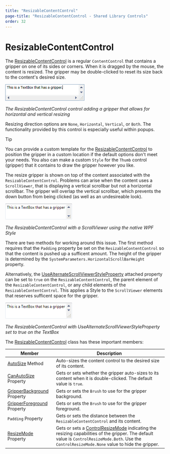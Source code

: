 ```yaml
---
title: "ResizableContentControl"
page-title: "ResizableContentControl - Shared Library Controls"
order: 32
---
```

# ResizableContentControl

The [ResizableContentControl](xref:@ActiproUIRoot.Controls.ResizableContentControl) is a regular `ContentControl` that contains a gripper on one of its sides or corners.  When it is dragged by the mouse, the content is resized.  The gripper may be double-clicked to reset its size back to the content's desired size.

![Screenshot](../images/resizablecontentcontrol.gif)

*The ResizableContentControl control adding a gripper that allows for horizontal and vertical resizing*

Resizing direction options are `None`, `Horizontal`, `Vertical`, or `Both`.  The functionality provided by this control is especially useful within popups.

> [!TIP]
> You can provide a custom template for the [ResizableContentControl](xref:@ActiproUIRoot.Controls.ResizableContentControl) to position the gripper in a custom location if the default options don't meet your needs.  You also can make a custom `Style` for the `Thumb` control (gripper) that it contains to draw the gripper however you like.

The resize gripper is shown on top of the content associated with the `ResizableContentControl`. Problems can arise when the content uses a `ScrollViewer`, that is displaying a vertical scrollbar but not a horizontal scrollbar. The gripper will overlap the vertical scrollbar, which prevents the down button from being clicked (as well as an undesireable look).

![Screenshot](../images/resizablecontentcontrol-native-style.png)

*The ResizableContentControl with a ScrollViewer using the native WPF Style*

There are two methods for working around this issue. The first method requires that the `Padding` property be set on the `ResizableContentControl` so that the content is pushed up a sufficent amount. The height of the gripper is determined by the `SystemParameters.HorizontalScrollBarHeight` property.

Alternatively, the [UseAlternateScrollViewerStyleProperty](xref:@ActiproUIRoot.Controls.ResizableContentControl.UseAlternateScrollViewerStyleProperty) attached property can be set to `true` on the `ResizableContentControl`, the parent element of the `ResizableContentControl`, or any child elements of the `ResizableContentControl`. This applies a Style to the `ScrollViewer` elements that reserves sufficent space for the gripper.

![Screenshot](../images/resizablecontentcontrol-alternate-style.png)

*The ResizableContentControl with UseAlternateScrollViewerStyleProperty set to true on the TextBox*

The [ResizableContentControl](xref:@ActiproUIRoot.Controls.ResizableContentControl) class has these important members:

| Member | Description |
|-----|-----|
| [AutoSize](xref:@ActiproUIRoot.Controls.ResizableContentControl.AutoSize*) Method | Auto-sizes the content control to the desired size of its content. |
| [CanAutoSize](xref:@ActiproUIRoot.Controls.ResizableContentControl.CanAutoSize) Property | Gets or sets whether the gripper auto-sizes to its content when it is double-clicked.  The default value is `true`. |
| [GripperBackground](xref:@ActiproUIRoot.Controls.ResizableContentControl.GripperBackground) Property | Gets or sets the `Brush` to use for the gripper background. |
| [GripperForeground](xref:@ActiproUIRoot.Controls.ResizableContentControl.GripperForeground) Property | Gets or sets the `Brush` to use for the gripper foreground. |
| `Padding` Property | Gets or sets the distance between the `ResizableContentControl` and its content. |
| [ResizeMode](xref:@ActiproUIRoot.Controls.ResizableContentControl.ResizeMode) Property | Gets or sets a [ControlResizeMode](xref:@ActiproUIRoot.Controls.ControlResizeMode) indicating the resizing capabilities of the gripper.  The default value is `ControlResizeMode.Both`.  Use the `ControlResizeMode.None` value to hide the gripper. |
